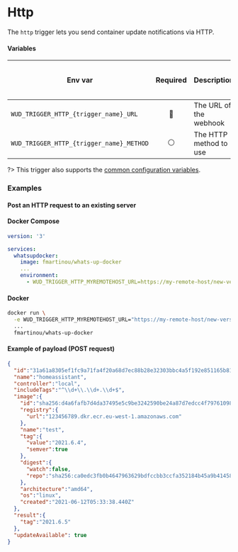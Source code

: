# Http

The `http` trigger lets you send container update notifications via HTTP.

#### Variables

| Env var                                  | Required       | Description            | Supported values              | Default value when missing |
| ---------------------------------------- |:--------------:| ---------------------- | ----------------------------- | -------------------------- | 
| `WUD_TRIGGER_HTTP_{trigger_name}_URL`    | :red_circle:   | The URL of the webhook | Valid http or https endpoint  |                            |
| `WUD_TRIGGER_HTTP_{trigger_name}_METHOD` | :white_circle: | The HTTP method to use | `GET`, `POST`                 | `POST`                     |

?> This trigger also supports the [common configuration variables](configuration/triggers/?id=common-trigger-configuration).

### Examples

#### Post an HTTP request to an existing server 

<!-- tabs:start -->
#### **Docker Compose**
```yaml
version: '3'

services:
  whatsupdocker:
    image: fmartinou/whats-up-docker
    ...
    environment:
      - WUD_TRIGGER_HTTP_MYREMOTEHOST_URL=https://my-remote-host/new-version
```
#### **Docker**
```bash
docker run \
  -e WUD_TRIGGER_HTTP_MYREMOTEHOST_URL="https://my-remote-host/new-version" \
  ...
  fmartinou/whats-up-docker
```
<!-- tabs:end -->

#### Example of payload (POST request)
```json
{
  "id":"31a61a8305ef1fc9a71fa4f20a68d7ec88b28e32303bbc4a5f192e851165b816",
  "name":"homeassistant",
  "controller":"local",
  "includeTags":"^\\d+\\.\\d+.\\d+$",
  "image":{
    "id":"sha256:d4a6fafb7d4da37495e5c9be3242590be24a87d7edcc4f79761098889c54fca6",
    "registry":{
      "url":"123456789.dkr.ecr.eu-west-1.amazonaws.com"
    },
    "name":"test",
    "tag":{
      "value":"2021.6.4",
      "semver":true
    },
    "digest":{
      "watch":false,
      "repo":"sha256:ca0edc3fb0b4647963629bdfccbb3ccfa352184b45a9b4145832000c2878dd72"
    },
    "architecture":"amd64",
    "os":"linux",
    "created":"2021-06-12T05:33:38.440Z"
  },
  "result":{
    "tag":"2021.6.5"
  },
  "updateAvailable": true
}
```
